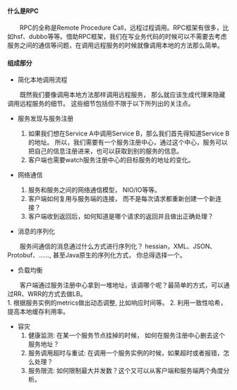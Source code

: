 #### 什么是RPC
<div style="text-indent:2em">RPC的全称是Remote Procedure Call，远程过程调用。RPC框架有很多，比如hsf、dubbo等等。借助RPC框架，我们在写业务代码的时候可以不需要去考虑服务之间的通信等问题，在调用远程服务的时候就像调用本地的方法那么简单。</div>

#### 组成部分
* 简化本地调用流程
<div style="text-indent:2em">既然我们要像调用本地方法那样调用远程服务， 那么就应该生成代理来隐藏调用远程服务的细节。 这些细节包括但不限于以下所列出的关注点。</div>


* 服务发现与服务注册
    1. 如果我们想在Service A中调用Service B，那么我们首先得知道Service B的地址。 所以，我们需要有一个服务注册中心，通过这个中心，服务可以把自己的信息注册进来，也可以获取到别的服务的信息。
    2. 客户端也需要watch服务注册中心的目标服务的地址的变化。


* 网络通信
    1. 服务和服务之间的网络通信模型， NIO/IO等等。
    2. 客户端如何复用与服务端的连接， 而不是每次请求都重新创建一个新连接？
    3. 客户端收到返回后，如何知道是哪个请求的返回并且做出正确处理？


* 消息的序列化
<div style="text-indent:2em">服务间通信的消息通过什么方式进行序列化？ hessian，XML、JSON、Protobuf、……, 甚至Java原生的序列化方式， 你总得选择一个。</div>


* 负载均衡
<div style="text-indent:2em">客户端通过服务注册中心拿到一堆地址，该调哪个呢？最简单的方式，可以通过RR、WRR的方式去做LB。</div>
    1. 根据服务实例的metrics做出动态调整, 比如响应时间等。
    2. 利用一致性哈希， 提高本地缓存利用率。


* 容灾
    1. 健康监测: 在某一个服务节点挂掉的时候， 如何在服务注册中心删去这个服务地址？
    2. 服务调用超时与重试: 在调用一个服务实例的时候，如果超时或者报错，怎么处理？
    3. 服务限流: 如何限制最大并发数？这个又可以从客户端和服务端两个角度分析。
